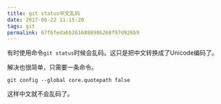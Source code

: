 ```yaml
---
title: git status中文乱码
date: 2017-06-22 11:15:20
tags: git
permalink: 67f6feda6b2616888986268f97d926b9
---
```

有时使用命令`git status`时候会乱码。这只是把中文转换成了Unicode编码了。
<!--more-->

解决也很简单，只需要一条命令。
```
git config --global core.quotepath false
```
这样中文就不会乱码了。
